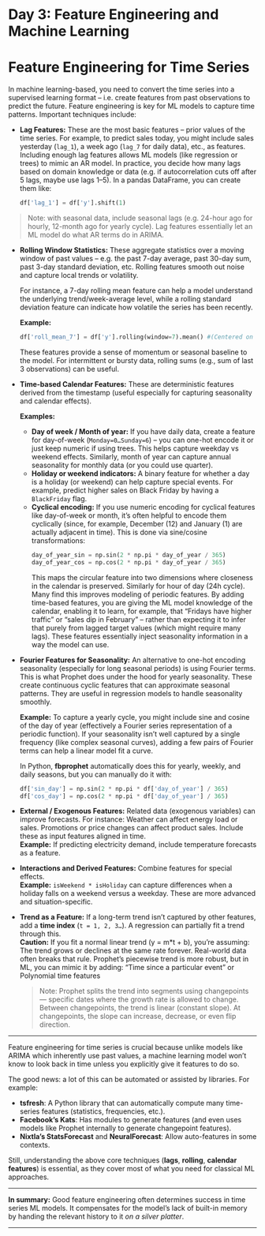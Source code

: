 # Day 3: Feature Engineering and Machine Learning

# Feature Engineering for Time Series

In machine learning-based, you need to convert the time series into a supervised learning format – i.e. create features from past observations to predict the future. Feature engineering is key for ML models to capture time patterns. Important techniques include:

- **Lag Features:** These are the most basic features – prior values of the time series. For example, to predict sales today, you might include sales yesterday (`lag_1`), a week ago (`lag_7` for daily data), etc., as features. Including enough lag features allows ML models (like regression or trees) to mimic an AR model. In practice, you decide how many lags based on domain knowledge or data (e.g. if autocorrelation cuts off after 5 lags, maybe use lags 1–5). In a pandas DataFrame, you can create them like:

  ```python
  df['lag_1'] = df['y'].shift(1)
  ```
> Note: with seasonal data, include seasonal lags (e.g. 24-hour ago for hourly, 12-month ago for yearly cycle). Lag features essentially let an ML model do what AR terms do in ARIMA.

- **Rolling Window Statistics:** These aggregate statistics over a moving window of past values – e.g. the past 7-day average, past 30-day sum, past 3-day standard deviation, etc. Rolling features smooth out noise and capture local trends or volatility. 

  For instance, a 7-day rolling mean feature can help a model understand the underlying trend/week-average level, while a rolling standard deviation feature can indicate how volatile the series has been recently. 

  **Example:**
  ```python
  df['roll_mean_7'] = df['y'].rolling(window=7).mean() #(Centered on current time or using last 7 observations)
  ```
  These features provide a sense of momentum or seasonal baseline to the model. For intermittent or bursty data, rolling sums (e.g., sum of last 3 observations) can be useful.

- **Time-based Calendar Features:** These are deterministic features derived from the timestamp (useful especially for capturing seasonality and calendar effects). 

  **Examples:**
  - **Day of week / Month of year:** If you have daily data, create a feature for day-of-week (`Monday=0…Sunday=6`) – you can one-hot encode it or just keep numeric if using trees. This helps capture weekday vs weekend effects. Similarly, month of year can capture annual seasonality for monthly data (or you could use quarter).
  - **Holiday or weekend indicators:** A binary feature for whether a day is a holiday (or weekend) can help capture special events. For example, predict higher sales on Black Friday by having a `BlackFriday` flag.
  - **Cyclical encoding:** If you use numeric encoding for cyclical features like day-of-week or month, it’s often helpful to encode them cyclically (since, for example, December (12) and January (1) are actually adjacent in time). This is done via sine/cosine transformations:
    ```python
    day_of_year_sin = np.sin(2 * np.pi * day_of_year / 365)
    day_of_year_cos = np.cos(2 * np.pi * day_of_year / 365)
    ```
    This maps the circular feature into two dimensions where closeness in the calendar is preserved. Similarly for hour of day (24h cycle). Many find this improves modeling of periodic features.
    By adding time-based features, you are giving the ML model knowledge of the calendar, enabling it to learn, for example, that “Fridays have higher traffic” or “sales dip in February” – rather than expecting it to infer that purely from lagged target values (which might require many lags). These features essentially inject seasonality information in a way the model can use.

- **Fourier Features for Seasonality:** An alternative to one-hot encoding seasonality (especially for long seasonal periods) is using Fourier terms. This is what Prophet does under the hood for yearly seasonality. These create continuous cyclic features that can approximate seasonal patterns. They are useful in regression models to handle seasonality smoothly. 

  **Example:** To capture a yearly cycle, you might include sine and cosine of the day of year (effectively a Fourier series representation of a periodic function). If your seasonality isn’t well captured by a single frequency (like complex seasonal curves), adding a few pairs of Fourier terms can help a linear model fit a curve.  

  In Python, **fbprophet** automatically does this for yearly, weekly, and daily seasons, but you can manually do it with:
  ```python
  df['sin_day'] = np.sin(2 * np.pi * df['day_of_year'] / 365)
  df['cos_day'] = np.cos(2 * np.pi * df['day_of_year'] / 365)
  ```
- **External / Exogenous Features:** Related data (exogenous variables) can improve forecasts. For instance: Weather can affect energy load or sales. Promotions or price changes can affect product sales. Include these as input features aligned in time.  
  **Example:** If predicting electricity demand, include temperature forecasts as a feature.

- **Interactions and Derived Features:** Combine features for special effects.  
  **Example:** `isWeekend * isHoliday` can capture differences when a holiday falls on a weekend versus a weekday. These are more advanced and situation-specific.

- **Trend as a Feature:** If a long-term trend isn’t captured by other features, add a **time index** (`t = 1, 2, 3…`). A regression can partially fit a trend through this.  
    **Caution:** If you fit a normal linear trend (y = m*t + b), you’re assuming: The trend grows or declines at the same rate forever. Real-world data often breaks that rule. Prophet’s piecewise trend is more robust, but in ML, you can mimic it by adding: “Time since a particular event” or Polynomial time features
  > Note: Prophet splits the trend into segments using changepoints — specific dates where the growth rate is allowed to change. Between changepoints, the trend is linear (constant slope). At changepoints, the slope can increase, decrease, or even flip direction.

---

Feature engineering for time series is crucial because unlike models like ARIMA which inherently use past values, a machine learning model won’t know to look back in time unless you explicitly give it features to do so. 

The good news: a lot of this can be automated or assisted by libraries. For example:  
- **tsfresh**: A Python library that can automatically compute many time-series features (statistics, frequencies, etc.).  
- **Facebook’s Kats**: Has modules to generate features (and even uses models like Prophet internally to generate changepoint features).  
- **Nixtla’s StatsForecast** and **NeuralForecast**: Allow auto-features in some contexts.  

Still, understanding the above core techniques (**lags**, **rolling**, **calendar features**) is essential, as they cover most of what you need for classical ML approaches.

---

**In summary:**  Good feature engineering often determines success in time series ML models. It compensates for the model’s lack of built-in memory by handing the relevant history to it *on a silver platter*.

---


